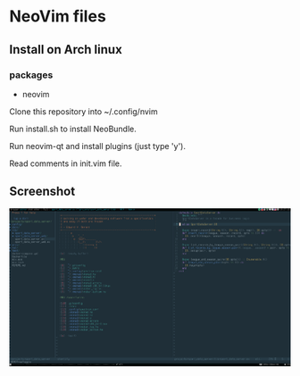 # NeoVim files

## Install on Arch linux
### packages
* neovim

Clone this repository into
~/.config/nvim

Run install.sh to install NeoBundle.

Run neovim-qt and install plugins (just type 'y').

Read comments in init.vim file.

## Screenshot
![screenshot](screenshot.png)
